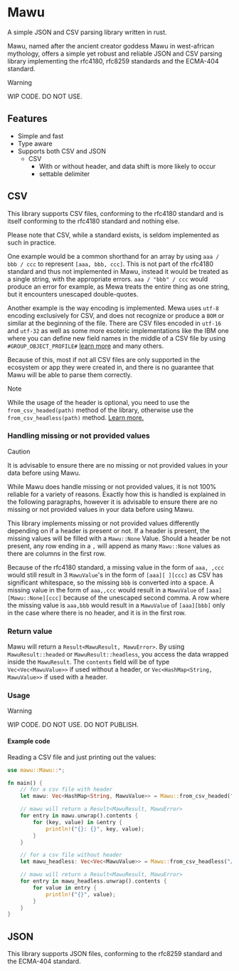# Mawu
A simple JSON and CSV parsing library written in rust.

Mawu, named after the ancient creator goddess Mawu in west-african mythology, offers a simple yet robust and reliable JSON and CSV parsing library implementing the rfc4180, rfc8259 standards and the ECMA-404 standard.

> [!WARNING]
> WIP CODE. DO NOT USE.

## Features

- Simple and fast
- Type aware
- Supports both CSV and JSON
    - CSV
        - With or without header, and data shift is more likely to occur
        - settable delimiter

## CSV
This library supports CSV files, conforming to the rfc4180 standard and is itself conforming to the rfc4180 standard and nothing else.

Please note that CSV, while a standard exists, is seldom implemented as such in practice.

One example would be a common shorthand for an array by using `aaa / bbb / ccc` to represent `[aaa, bbb, ccc]`. 
This is not part of the rfc4180 standard and thus not implemented in Mawu, instead it would be treated as a single string, with the appropriate errors.
`aaa / "bbb" / ccc` would produce an error for example, as Mewa treats the entire thing as one string, but it encounters unescaped double-quotes.

Another example is the way encoding is implemented. Mewa uses `utf-8` encoding exclusively for CSV, and does not recognize or produce a `BOM` or similar at the beginning of the file.
There are CSV files encoded in `utf-16` and `utf-32` as well as some more esoteric implementations like the IBM one where you can define new field names in the middle of a CSV file by using `#GROUP_OBJECT_PROFILE#` [learn more](https://www.ibm.com/docs/en/sig-and-i/10.0.2?topic=schedules-example-comma-separated-value-csv-file) and many others.

Because of this, most if not all CSV files are only supported in the ecosystem or app they were created in, and there is no guarantee that Mawu will be able to parse them correctly.

> [!NOTE]
> While the usage of the header is optional, you need to use the `from_csv_headed(path)` method of the library, otherwise use the `from_csv_headless(path)` method.
> [Learn more.](#usage)

### Handling missing or not provided values

> [!caution]
> It is advisable to ensure there are no missing or not provided values in your data before using Mawu.

While Mawu does handle missing or not provided values, it is not 100% reliable for a variety of reasons.
Exactly how this is handled is explained in the following paragraphs, however it is advisable to ensure there are no missing or not provided values in your data before using Mawu.

This library implements missing or not provided values differently depending on if a header is present or not.
If a header is present, the missing values will be filled with a `Mawu::None` Value. 
Should a header be not present, any row ending in a `,` will append as many `Mawu::None` values as there are columns in the first row.

Because of the rfc4180 standard, a missing value in the form of `aaa, ,ccc` would still result in 3 `MawuValue`'s in the form of `[aaa][ ][ccc]` as CSV has significant whitespace, so the missing `bbb` is converted into a space.
A missing value in the form of `aaa,,ccc` would result in a `MawuValue` of `[aaa][Mawu::None][ccc]` because of the unescaped second comma.
A row where the missing value is `aaa,bbb` would result in a `MawuValue` of `[aaa][bbb]` only in the case where there is no header, and it is in the first row.

### Return value
Mawu will return a `Result<MawuResult, MawuError>`. By using `MawuResult::headed` or `MawuResult::headless`, you access the data wrapped inside the `MawuResult`.
The `contents` field will be of type `Vec<Vec<MawuValue>>` if used without a header, or `Vec<HashMap<String, MawuValue>>` if used with a header.

### Usage

> [!WARNING]
> WIP CODE. DO NOT USE. DO NOT PUBLISH.

#### Example code

Reading a CSV file and just printing out the values:

```rust
use mawu::Mawu::*;

fn main() {
    // for a csv file with header
    let mawu: Vec<HashMap<String, MawuValue>> = Mawu::from_csv_headed("/path/to/file.csv");

    // mawu will return a Result<MawuResult, MawuError>
    for entry in mawu.unwrap().contents {
        for (key, value) in &entry {
            println!("{}: {}", key, value);
        }
    }

    // for a csv file without header
    let mawu_headless: Vec<Vec<MawuValue>> = Mawu::from_csv_headless("/path/to/file.csv");

    // mawu will return a Result<MawuResult, MawuError>
    for entry in mawu_headless.unwrap().contents {
        for value in entry {
            println!("{}", value);
        }
    }
}
```

## JSON
This library supports JSON files, conforming to the rfc8259 standard and the ECMA-404 standard.
